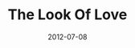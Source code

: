 ---
title: "The Look Of Love"
speaker: "Jalon Chan"
date: "2012-07-08"
sermonUrl: "//35.190.93.184/sermons/20120708_sunday_jalon_chan_the_look_of_love.mp3"
---